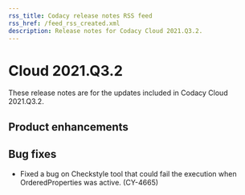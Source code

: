 ```yaml
---
rss_title: Codacy release notes RSS feed
rss_href: /feed_rss_created.xml
description: Release notes for Codacy Cloud 2021.Q3.2.
---
```


# Cloud 2021.Q3.2

These release notes are for the updates included in Codacy Cloud 2021.Q3.2.

<!--TODO Check these issues

Jira issues without release notes:

Epics:
-   https://codacy.atlassian.net/browse/CY-4654
-   https://codacy.atlassian.net/browse/CY-4617
-   https://codacy.atlassian.net/browse/CY-4511
-   https://codacy.atlassian.net/browse/CY-4369
-   https://codacy.atlassian.net/browse/CY-4365
-   https://codacy.atlassian.net/browse/CY-4249
-   https://codacy.atlassian.net/browse/CY-4216
-   https://codacy.atlassian.net/browse/CY-4112

Bugs:


Jira issues with disabled release notes:

Epics:

Bugs:
-   https://codacy.atlassian.net/browse/CY-4685
-   https://codacy.atlassian.net/browse/CY-4570
-   https://codacy.atlassian.net/browse/CY-4456

-->

## Product enhancements


## Bug fixes

-   Fixed a bug on Checkstyle tool that could fail the execution when OrderedProperties was active.  (CY-4665)

